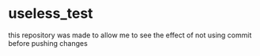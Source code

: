 # useless_test
this repository was made to allow me to see the effect of not using commit before pushing changes

